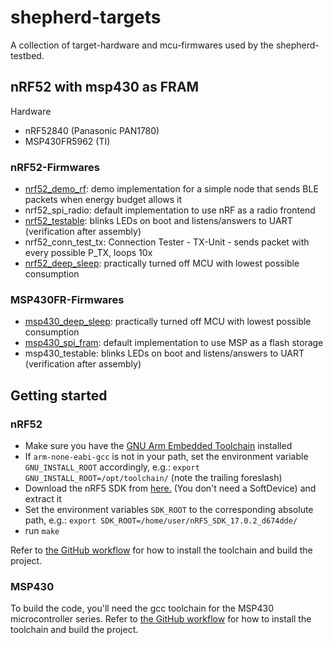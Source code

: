 # shepherd-targets

A collection of target-hardware and mcu-firmwares used by the shepherd-testbed.

## nRF52 with msp430 as FRAM

Hardware

- nRF52840 (Panasonic PAN1780)
- MSP430FR5962 (TI)


### nRF52-Firmwares

- [nrf52_demo_rf](/nrf52_demo_rf): demo implementation for a simple node that sends BLE packets when energy budget allows it
- nrf52_spi_radio: default implementation to use nRF as a radio frontend
- [nrf52_testable](/nrf52_testable): blinks LEDs on boot and listens/answers to UART (verification after assembly)
- nrf52_conn_test_tx: Connection Tester - TX-Unit - sends packet with every possible P_TX, loops 10x
- [nrf52_deep_sleep](/nrf52_deep_sleep): practically turned off MCU with lowest possible consumption

### MSP430FR-Firmwares

- [msp430_deep_sleep](/msp430_deep_sleep): practically turned off MCU with lowest possible consumption
- [msp430_spi_fram](/msp430_spi_fram): default implementation to use MSP as a flash storage
- msp430_testable: blinks LEDs on boot and listens/answers to UART (verification after assembly)

## Getting started

### nRF52

- Make sure you have the [GNU Arm Embedded Toolchain](https://developer.arm.com/tools-and-software/open-source-software/developer-tools/gnu-toolchain/gnu-rm/downloads) installed
- If `arm-none-eabi-gcc` is not in your path, set the environment variable `GNU_INSTALL_ROOT` accordingly, e.g.: `export GNU_INSTALL_ROOT=/opt/toolchain/` (note the trailing foreslash)
- Download the nRF5 SDK from [here.](https://www.nordicsemi.com/Software-and-tools/Software/nRF5-SDK/Download "here.") (You don't need a SoftDevice) and extract it
- Set the environment variables `SDK_ROOT` to the corresponding absolute path, e.g.: `export SDK_ROOT=/home/user/nRF5_SDK_17.0.2_d674dde/`
- run `make`

Refer to [the GitHub workflow](../.github/workflows/build_nrf.yml) for how to install the toolchain and build the project.

### MSP430

To build the code, you'll need the gcc toolchain for the MSP430 microcontroller series. Refer to [the GitHub workflow](../.github/workflows/build_msp.yml) for how to install the toolchain and build the project.